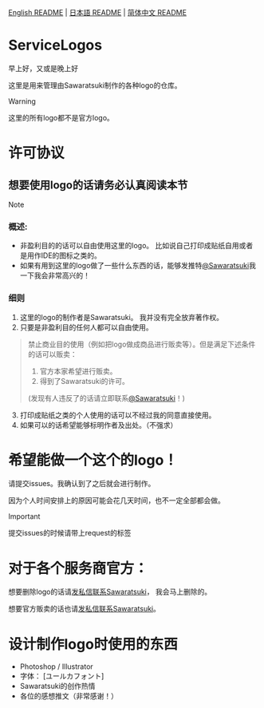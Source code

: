 [English README](README.md) | [日本語 README](README-ja.md) | [简体中文 README](README-zhHans.md)
# ServiceLogos
早上好，又或是晚上好

这里是用来管理由Sawaratsuki制作的各种logo的仓库。

> [!WARNING]
> 这里的所有logo都不是官方logo。

# 许可协议
## 想要使用logo的话请务必认真阅读本节
> [!NOTE]
> ### 概述:
> - 非盈利目的的话可以自由使用这里的logo。
>   比如说自己打印成贴纸自用或者是用作IDE的图标之类的。
> - 如果有用到这里的logo做了一些什么东西的话，能够发推特[@Sawaratsuki](https://x.com/sawaratsuki1004)我一下我会非常高兴的！

### 细则
1. 这里的logo的制作者是Sawaratsuki。 我并没有完全放弃著作权。
2. 只要是非盈利目的任何人都可以自由使用。
>  禁止商业目的使用（例如把logo做成商品进行贩卖等）。但是满足下述条件的话可以贩卖：
>  1. 官方本家希望进行贩卖。
>  2. 得到了Sawaratsuki的许可。
>    
> (发现有人违反了的话请立即联系[@Sawaratsuki](https://x.com/sawaratsuki1004)！)
3. 打印成贴纸之类的个人使用的话可以不经过我的同意直接使用。
4. 如果可以的话希望能够标明作者及出处。（不强求）


# 希望能做一个这个的logo！
请提交issues。我确认到了之后就会进行制作。

因为个人时间安排上的原因可能会花几天时间，也不一定全部都会做。
> [!IMPORTANT]  
提交issues的时候请带上request的标签

# 对于各个服务商官方：

想要删除logo的话请[发私信联系Sawaratsuki](https://x.com/sawaratsuki1004)， 我会马上删除的。

想要官方贩卖的话也请[发私信联系Sawaratsuki](https://x.com/sawaratsuki1004)。

# 设计制作logo时使用的东西
- Photoshop / Illustrator
- 字体： [ユールカフォント]
- Sawaratsuki的创作热情
- 各位的感想推文（非常感谢！）